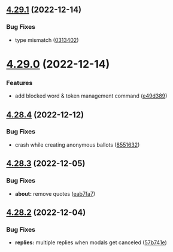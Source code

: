 ## [4.29.1](https://github.com/onesoft-sudo/sudobot/compare/v4.29.0...v4.29.1) (2022-12-14)


### Bug Fixes

* type mismatch ([0313402](https://github.com/onesoft-sudo/sudobot/commit/0313402232885f84905f11f231eabadafa5b815e))



# [4.29.0](https://github.com/onesoft-sudo/sudobot/compare/v4.28.4...v4.29.0) (2022-12-14)


### Features

* add blocked word & token management command ([e49d389](https://github.com/onesoft-sudo/sudobot/commit/e49d389648963178044bd9726a32e61a62f00d94))



## [4.28.4](https://github.com/onesoft-sudo/sudobot/compare/v4.28.3...v4.28.4) (2022-12-12)


### Bug Fixes

* crash while creating anonymous ballots ([8551632](https://github.com/onesoft-sudo/sudobot/commit/8551632f4d97a106605d9d0ba700ed686e6d6cee))



## [4.28.3](https://github.com/onesoft-sudo/sudobot/compare/v4.28.2...v4.28.3) (2022-12-05)


### Bug Fixes

* **about:** remove quotes  ([eab7fa7](https://github.com/onesoft-sudo/sudobot/commit/eab7fa7e880ef5d3016a6fe81a17d391ff7fc85f))



## [4.28.2](https://github.com/onesoft-sudo/sudobot/compare/v4.28.1...v4.28.2) (2022-12-04)


### Bug Fixes

* **replies:** multiple replies when modals get canceled ([57b741e](https://github.com/onesoft-sudo/sudobot/commit/57b741e03c07709e860bfdf1761f29f121bd764b))



